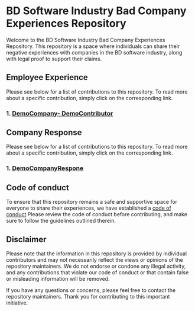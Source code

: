# BD Software Industry Bad Company Experiences Repository
Welcome to the BD Software Industry Bad Company Experiences Repository. This repository is a space where individuals can share their negative experiences with companies in the BD software industry, along with legal proof to support their claims.

## Employee Experience

Please see below for a list of contributions to this repository. To read more about a specific contribution, simply click on the corresponding link.


### 1. [DemoCompany- DemoContributor](experiences/demoCompanyName-demoContributorName.md)


## Company Response

Please see below for a list of contributions to this repository. To read more about a specific contribution, simply click on the corresponding link.
### 1. [DemoCompanyRespone](company-response/demoCompnayResponse.md)



## Code of conduct
To ensure that this repository remains a safe and supportive space for everyone to share their experiences, we have established a [code of conduct](https://github.com/secretXagent/BD-Software-Industry-Bad-Company-Experiences-Repository/blob/main/CODE_OF_CONDUCT.md) Please review the code of conduct before contributing, and make sure to follow the guidelines outlined therein.

## Disclaimer
Please note that the information in this repository is provided by individual contributors and may not necessarily reflect the views or opinions of the repository maintainers. We do not endorse or condone any illegal activity, and any contributions that violate our code of conduct or that contain false or misleading information will be removed.

If you have any questions or concerns, please feel free to contact the repository maintainers. Thank you for contributing to this important initiative.
